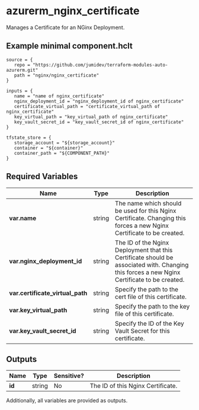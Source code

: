 # azurerm_nginx_certificate

Manages a Certificate for an NGinx Deployment.

## Example minimal component.hclt

```hcl
source = {
   repo = "https://github.com/jumidev/terraform-modules-auto-azurerm.git" 
   path = "nginx/nginx_certificate" 
}

inputs = {
   name = "name of nginx_certificate" 
   nginx_deployment_id = "nginx_deployment_id of nginx_certificate" 
   certificate_virtual_path = "certificate_virtual_path of nginx_certificate" 
   key_virtual_path = "key_virtual_path of nginx_certificate" 
   key_vault_secret_id = "key_vault_secret_id of nginx_certificate" 
}

tfstate_store = {
   storage_account = "${storage_account}" 
   container = "${container}" 
   container_path = "${COMPONENT_PATH}" 
}

```

## Required Variables

| Name | Type |  Description |
| ---- | --------- |  ----------- |
| **var.name** | string |  The name which should be used for this Nginx Certificate. Changing this forces a new Nginx Certificate to be created. | 
| **var.nginx_deployment_id** | string |  The ID of the Nginx Deployment that this Certificate should be associated with. Changing this forces a new Nginx Certificate to be created. | 
| **var.certificate_virtual_path** | string |  Specify the path to the cert file of this certificate. | 
| **var.key_virtual_path** | string |  Specify the path to the key file of this certificate. | 
| **var.key_vault_secret_id** | string |  Specify the ID of the Key Vault Secret for this certificate. | 



## Outputs

| Name | Type | Sensitive? | Description |
| ---- | ---- | --------- | --------- |
| **id** | string | No  | The ID of this Nginx Certificate. | 

Additionally, all variables are provided as outputs.
